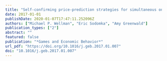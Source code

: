 ```yaml
---
title: "Self-confirming price-prediction strategies for simultaneous one-shot auctions"
date: 2017-01-01
publishDate: 2020-01-07T17:47:11.252096Z
authors: ["Michael P. Wellman", "Eric Sodomka", "Amy Greenwald"]
publication_types: ["2"]
abstract: ""
featured: false
publication: "*Games and Economic Behavior*"
url_pdf: "https://doi.org/10.1016/j.geb.2017.01.007"
doi: "10.1016/j.geb.2017.01.007"
---
```


